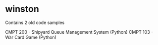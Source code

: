 # winston

Contains 2 old code samples

CMPT 200 - Shipyard Queue Management System (Python)
CMPT 103 - War Card Game (Python)
